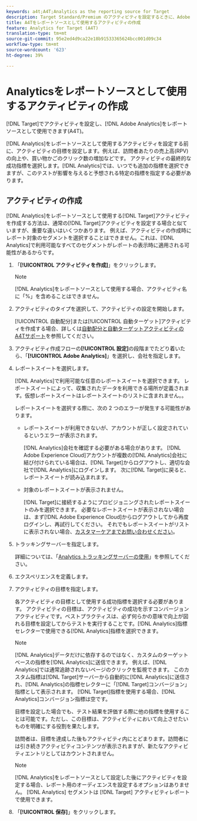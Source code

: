 ```yaml
---
keywords: a4t;A4T;Analytics as the reporting source for Target
description: Target Standard/Premium のアクティビティを設定するときに、Adobe Analytics をレポートソースとして使用できます（A4T）。
title: A4Tをレポートソースとして使用するアクティビティの作成
feature: Analytics for Target (A4T)
translation-type: tm+mt
source-git-commit: 95e2ed4d9ca22e18b91533365624bcc001d09c34
workflow-type: tm+mt
source-wordcount: '623'
ht-degree: 39%

---
```



# Analyticsをレポートソースとして使用するアクティビティの作成

[!DNL Target]でアクティビティを設定し、[!DNL Adobe Analytics]をレポートソースとして使用できます(A4T)。

[!DNL Analytics]をレポートソースとして使用するアクティビティを設定する前に、アクティビティの目標を設定します。例えば、訪問者あたりの売上高(RPV)の向上や、買い物かごのクリック数の増加などです。 アクティビティの最終的な成功指標を選択します。[!DNL Analytics]では、いつでも追加の指標を選択できますが、このテストが影響を与えると予想される特定の指標を指定する必要があります。

## アクティビティの作成

[!DNL Analytics]をレポートソースとして使用する[!DNL Target]アクティビティを作成する方法は、通常の[!DNL Target]アクティビティを設定する場合と似ていますが、重要な違いはいくつかあります。 例えば、アクティビティの作成時にレポート対象のセグメントを選択することはできません。これは、[!DNL Analytics]で利用可能なすべてのセグメントがレポートの表示時に適用される可能性があるからです。

1. 「**[!UICONTROL アクティビティを作成]**」をクリックします。

   >[!NOTE]
   >
   >[!DNL Analytics]をレポートソースとして使用する場合、アクティビティ名に「%」を含めることはできません。

1. アクティビティのタイプを選択して、アクティビティの設定を開始します。

   [!UICONTROL 自動配分]または[!UICONTROL 自動ターゲット]アクティビティを作成する場合、詳しくは[自動配分と自動ターゲットアクティビティのA4Tサポート](/help/c-integrating-target-with-mac/a4t/a4t-at-aa.md)を参照してください。

1. アクティビティ作成フローの&#x200B;**[!UICONTROL 設定]**&#x200B;の段階までたどり着いたら、「**[!UICONTROL Adobe Analytics]**」を選択し、会社を指定します。
1. レポートスイートを選択します。

   [!DNL Analytics]で利用可能な任意のレポートスイートを選択できます。 レポートスイートによって、収集されたデータを利用できる場所が定義されます。仮想レポートスイートはレポートスイートのリストに含まれません。。

   レポートスイートを選択する際に、次の 2 つのエラーが発生する可能性があります。

   * レポートスイートが利用できないが、アカウントが正しく設定されているというエラーが表示されます。

      [!DNL Analytics]会社を確認する必要がある場合があります。 [!DNL Adobe Experience Cloud]アカウントが複数の[!DNL Analytics]会社に結び付けられている場合は、[!DNL Target]からログアウトし、適切な会社で[!DNL Analytics]にログインします。 次に[!DNL Target]に戻ると、レポートスイートが読み込まれます。

   * 対象のレポートスイートが表示されません。

      [!DNL Target]に接続するようにプロビジョニングされたレポートスイートのみを選択できます。 必要なレポートスイートが表示されない場合は、まず[!DNL Adobe Experience Cloud]からログアウトしてから再度ログインし、再試行してください。
   それでもレポートスイートがリストに表示されない場合、[カスタマーケアまでお問い合わせください](/help/cmp-resources-and-contact-information.md#reference_ACA3391A00EF467B87930A450050077C)。

1. トラッキングサーバーを指定します。

   詳細については、「[Analytics トラッキングサーバーの使用](/help/c-integrating-target-with-mac/a4t/analytics-tracking-server.md#task_72077BA7E93C4A65A715A18F32228823)」を参照してください。

1. エクスペリエンスを定義します。
1. アクティビティの目標を指定します。

   各アクティビティの目標として使用する成功指標を選択する必要があります。 アクティビティの目標は、アクティビティの成功を示すコンバージョンアクティビティです。ベストプラクティスは、必ず何らかの意味で向上が図れる目標を設定してからテストを実行することです。[!DNL Analytics]指標セレクターで使用できる[!DNL Analytics]指標を選択できます。

   >[!NOTE]
   >
   >[!DNL Analytics]データだけに依存するのではなく、カスタムのターゲットベースの指標を[!DNL Analytics]に送信できます。 例えば、[!DNL Analytics]では通常追跡されないページのクリックを監視できます。 このカスタム指標は[!DNL Target]サーバーから自動的に[!DNL Analytics]に送信され、[!DNL Analytics]の指標セレクターに「[!DNL Target]コンバージョン」指標として表示されます。 [!DNL Target]指標を使用する場合、[!DNL Analytics]コンバージョン指標は空です。

   目標を設定した場合でも、テスト結果を評価する際に他の指標を使用することは可能です。ただし、この目標は、アクティビティにおいて向上させたいものを明確にする役割を果たします。

   訪問者は、目標を達成した後もアクティビティ内にとどまります。訪問者には引き続きアクティビティコンテンツが表示されますが、新たなアクティビティエントリとしてはカウントされません。

   >[!NOTE]
   >
   >[!DNL Analytics]をレポートソースとして設定した後にアクティビティを設定する場合、レポート用のオーディエンスを設定するオプションはありません。 [!DNL Analytics] セグメントは [!DNL Target] アクティビティレポートで使用できます。

1. 「**[!UICONTROL 保存]**」をクリックします。

